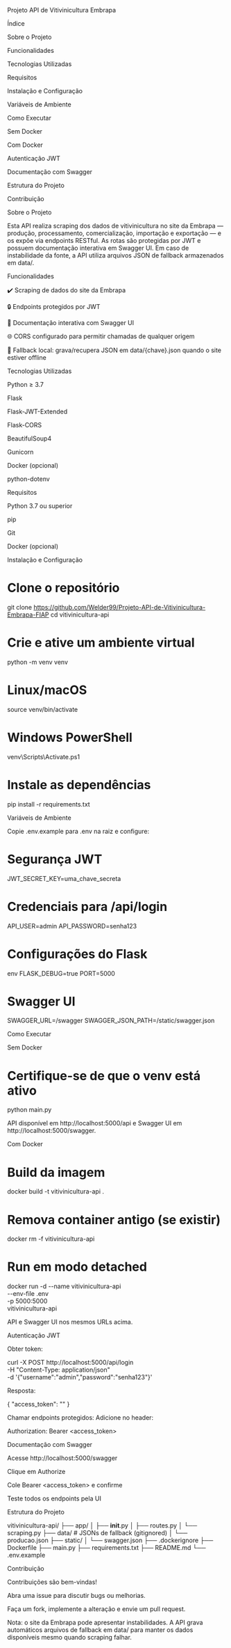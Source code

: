 Projeto API de Vitivinicultura Embrapa

Índice

Sobre o Projeto

Funcionalidades

Tecnologias Utilizadas

Requisitos

Instalação e Configuração

Variáveis de Ambiente

Como Executar

Sem Docker

Com Docker

Autenticação JWT

Documentação com Swagger

Estrutura do Projeto

Contribuição

Sobre o Projeto

Esta API realiza scraping dos dados de vitivinicultura no site da Embrapa — produção, processamento, comercialização, importação e exportação — e os expõe via endpoints RESTful. As rotas são protegidas por JWT e possuem documentação interativa em Swagger UI. Em caso de instabilidade da fonte, a API utiliza arquivos JSON de fallback armazenados em data/.

Funcionalidades

✔️ Scraping de dados do site da Embrapa

🔒 Endpoints protegidos por JWT

📄 Documentação interativa com Swagger UI

🌐 CORS configurado para permitir chamadas de qualquer origem

📁 Fallback local: grava/recupera JSON em data/{chave}.json quando o site estiver offline

Tecnologias Utilizadas

Python ≥ 3.7

Flask

Flask-JWT-Extended

Flask-CORS

BeautifulSoup4

Gunicorn

Docker (opcional)

python-dotenv

Requisitos

Python 3.7 ou superior

pip

Git

Docker (opcional)

Instalação e Configuração

# Clone o repositório
git clone https://github.com/Welder99/Projeto-API-de-Vitivinicultura-Embrapa-FIAP
cd vitivinicultura-api

# Crie e ative um ambiente virtual
python -m venv venv
# Linux/macOS
source venv/bin/activate
# Windows PowerShell
venv\Scripts\Activate.ps1

# Instale as dependências
pip install -r requirements.txt

Variáveis de Ambiente

Copie .env.example para .env na raiz e configure:

# Segurança JWT
JWT_SECRET_KEY=uma_chave_secreta

# Credenciais para /api/login
API_USER=admin
API_PASSWORD=senha123

# Configurações do Flask
env FLASK_DEBUG=true
PORT=5000

# Swagger UI
SWAGGER_URL=/swagger
SWAGGER_JSON_PATH=/static/swagger.json

Como Executar

Sem Docker

# Certifique-se de que o venv está ativo
python main.py

API disponível em http://localhost:5000/api e Swagger UI em http://localhost:5000/swagger.

Com Docker

# Build da imagem
docker build -t vitivinicultura-api .

# Remova container antigo (se existir)
docker rm -f vitivinicultura-api

# Run em modo detached
docker run -d --name vitivinicultura-api \
  --env-file .env \
  -p 5000:5000 \
  vitivinicultura-api

API e Swagger UI nos mesmos URLs acima.

Autenticação JWT

Obter token:

curl -X POST http://localhost:5000/api/login \
  -H "Content-Type: application/json" \
  -d '{"username":"admin","password":"senha123"}'

Resposta:

{ "access_token": "<token>" }

Chamar endpoints protegidos:
Adicione no header:

Authorization: Bearer <access_token>

Documentação com Swagger

Acesse http://localhost:5000/swagger

Clique em Authorize

Cole Bearer <access_token> e confirme

Teste todos os endpoints pela UI

Estrutura do Projeto

vitivinicultura-api/
├── app/
│   ├── __init__.py
│   ├── routes.py
│   └── scraping.py
├── data/               # JSONs de fallback (gitignored)
│   └── producao.json
├── static/
│   └── swagger.json
├── .dockerignore
├── Dockerfile
├── main.py
├── requirements.txt
├── README.md
└── .env.example

Contribuição

Contribuições são bem-vindas!

Abra uma issue para discutir bugs ou melhorias.

Faça um fork, implemente a alteração e envie um pull request.

Nota: o site da Embrapa pode apresentar instabilidades. A API grava automáticos arquivos de fallback em data/ para manter os dados disponíveis mesmo quando scraping falhar.